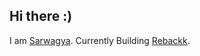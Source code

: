## Hi there :)

I am [Sarwagya](https://0xsarwagya.codes). Currently Building [Rebackk](https://www.rebackk.xyz).
